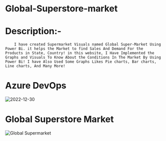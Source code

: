 # Global-Superstore-market

# Description:- 
        I have created Supermarket Visuals named Global Super-Market Using Power Bi. it helps the Market to find Sales And Demand For the Products in State, Country! in this website, I Have Implemented the Graphs and Visuals To Know About the Conditions In The Market By Using Power Bi! I have Also Used Some Graphs Likes Pie charts, Bar charts, Line charts, And Many More!
        
 # Azure DevOps
 ![2022-12-30](https://user-images.githubusercontent.com/103365435/210037073-3264a347-9ae8-49a1-bc83-769559e6a0b6.png)

 # Global Superstore Market
![Global Supermarket](https://user-images.githubusercontent.com/103365435/209458396-bd8ecb13-a615-4877-9723-50b704a62d34.png)
